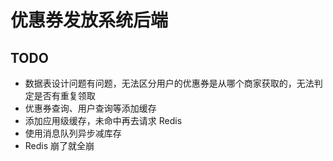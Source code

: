 # 优惠券发放系统后端

## TODO

- 数据表设计问题有问题，无法区分用户的优惠券是从哪个商家获取的，无法判定是否有重复领取
- 优惠券查询、用户查询等添加缓存
- 添加应用级缓存，未命中再去请求 Redis
- 使用消息队列异步减库存
- Redis 崩了就全崩